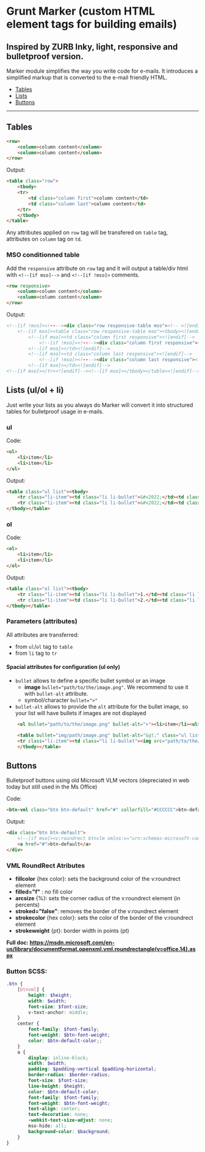 # Grunt Marker (custom HTML element tags for building emails)

Inspired by ZURB Inky, light, responsive and bulletproof version.
---
Marker module simplifies the way you write code for e-mails. It introduces a simplified markup that is converted to the e-mail friendly HTML.

- [Tables](https://github.com/alekart/grunt-marker#tables)
- [Lists](https://github.com/alekart/grunt-marker#lists-ulol--li)
- [Buttons](https://github.com/alekart/grunt-marker#buttons)

---

## Tables

```html
<row>
	<column>column content</column>
	<column>column content</column>
</row>
```
Output: 
```html
<table class="row">
	<tbody>
	<tr>
		<td class="column first">column content</td>
		<td class="column last">column content</td>
	</tr>
	</tbody>
</table>
```

Any attributes applied on `row` tag will be transfered on `table` tag,       			
attributes on `column` tag on `td`.

### MSO conditionned table

Add the `responsive` attribute on `row` tag and it will output a table/div html with `<!--[if mso]-->` and `<!--[if !mso]>` comments.

```html
<row responsive>
	<column>column content</column>
	<column>column content</column>
</row>
```
Output:
```html
<!--[if !mso]><!----><div class="row responsive-table mso"><!-- <![endif]-->
	<!--[if mso]><table class="row responsive-table mso"><tbody><![endif]--><!--[if mso]><tr><![endif]-->
		<!--[if mso]><td class="column first responsive"><![endif]-->
			<!--[if !mso]><!----><div class="column first responsive"><!-- <![endif]-->column content<!--[if !mso]><!----></div><!-- <![endif]-->
		<!--[if mso]></td><![endif]-->
		<!--[if mso]><td class="column last responsive"><![endif]-->
			<!--[if !mso]><!----><div class="column last responsive"><!-- <![endif]-->column content<!--[if !mso]><!----></div><!-- <![endif]-->
		<!--[if mso]></td><![endif]-->
<!--[if mso]></tr><![endif]--><!--[if mso]></tbody></table><![endif]--><!--[if !mso]><!----></div><!-- <![endif]-->
```

## Lists (ul/ol + li)
Just write your lists as you always do Marker will convert it into structured tables for bulletproof usage in e-mails.

### ul
Code:
```html
<ul>
	<li>item</li>
	<li>item</li>
</ul>
```
Output:
```html
<table class="ul list"><tbody>
	<tr class="li-item"><td class="li li-bullet">&#x2022;</td><td class="li li-content">item</td></tr>
	<tr class="li-item"><td class="li li-bullet">&#x2022;</td><td class="li li-content">item</td></tr>
</tbody></table>
```
### ol

Code: 
```html
<ol>
	<li>item</li>
	<li>item</li>
</ol>
```
Output:
```html
<table class="ol list"><tbody>
	<tr class="li-item"><td class="li li-bullet">1.</td><td class="li li-content">item</td></tr>
	<tr class="li-item"><td class="li li-bullet">2.</td><td class="li li-content">item</td></tr>
</tbody></table>
```

### Parameters (attributes)
All attributes are transferred:
- from `ul`/`ol` tag to `table`
- from `li` tag to `tr`

#### Spacial attributes for configuration (ul only)

- `bullet` allows to define a specific bullet symbol or an image
	- **image** `bullet="path/to/the/image.png"`. We recommend to use it with `bullet-alt` attribute.
	- symbol/character `bullet=">"`
- `bullet-alt` allows to provide the `alt` attribute for the bullet image, so your list will have bullets if images are not displayed
```html
	<ul bullet="path/to/the/image.png" bullet-alt=">"><li>item</li><ul>
```
```html
	<table bullet="img/path/image.png" bullet-alt="&gt;" class="ul list"><tbody>
	<tr class="li-item"><td class="li li-bullet"><img src="path/to/the/image.png" alt="&gt;"></td><td class="li li-content">item</td></tr>
	</tbody></table>
```

## Buttons
Bulletproof buttons using old Microsoft VLM vectors (depreciated in web today but still used in the Ms Office)

Code:
```html
<btn-vml class="btn btn-default" href="#" collorfill="#CCCCCC">btn-default</btn-vml>
```
Output: 
```html
<div class="btn btn-default">
	<!--[if mso]><v:roundrect btnvlm xmlns:v="urn:schemas-microsoft-com:vml" xmlns:w="urn:schemas-microsoft-com:office:word" class="btn btn-default" href="#" collorfill="#CCCCCC" ><w:anchorlock/><center>btn-default</center></v:roundrect><![endif]-->
	<a href="#">btn-default</a>
</div>
```

### VML RoundRect Atributes
- **fillcolor** {hex color}: sets the background color of the v:roundrect element
- **filled="f"** : no fill color
- **arcsize** {%}: sets the corner radius of the v:roundrect element (in percents)
- **stroked="false"**: removes the border of the v:roundrect element
- **strokecolor** {hex color}: sets the color of the border of the v:roundrect element
- **strokeweight** {pt}: border width in points (pt)

**Full doc: https://msdn.microsoft.com/en-us/library/documentformat.openxml.vml.roundrectangle(v=office.14).aspx**

### Button SCSS:
```scss
.btn {
	[btnvml] {
		height: $height;
		width: $width;
		font-size: $font-size;
		v-text-anchor: middle;
	}
	center {
		font-family: $font-family;
		font-weight: $btn-font-weight;
		color: $btn-default-color;;
	}
	a {
		display: inline-block;
		width: $width;
		padding: $padding-vertical $padding-horizontal;
		border-radius: $border-radius;
		font-size: $font-size;
		line-height: $height;
		color: $btn-default-color;
		font-family: $font-family;
		font-weight: $btn-font-weight;
		text-align: center;
		text-decoration: none;
		-webkit-text-size-adjust: none;
		mso-hide: all;
		background-color: $background;
	}
}

```
